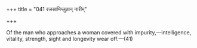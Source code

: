 +++
title = "041 रजसाभिप्लुतान् नारीम्"

+++

Of the man who approaches a woman covered with impurity,—intelligence, vitality, strength, sight and longevity wear off.—(41)